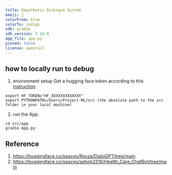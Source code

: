 ```yaml
---
title: Empathetic Dialogue System
emoji: 🤗
colorFrom: blue
colorTo: indigo
sdk: gradio
sdk_version: 3.14.0
app_file: app.py
pinned: false
license: openrail
---
```


## how to locally run to debug
1. environment setup
Get a hugging face token according to this [instruction](https://huggingface.co/docs/hub/security-tokens).
```
export HF_TOKEN="HF_XXXXXXXXXXXXX"
export PYTHONPATH=/Users/Project-ML/src (the absolute path to the src folder in your local machine)

```
2. run the App
```
cd src/app
gradio App.py
```


## Reference
1. https://huggingface.co/spaces/Roxza/DialoGPT/tree/main
2. https://huggingface.co/spaces/ashok2216/Health_Care_ChatBot/tree/main